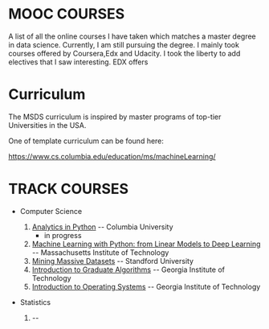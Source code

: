 # MOOC COURSES

A list of all the online courses I have taken which matches a master degree in data science. 
Currently, I am still pursuing the degree. I mainly took courses offered by Coursera,Edx and Udacity. I took the liberty to add electives that I saw interesting. 
EDX offers 

# Curriculum

The MSDS curriculum is inspired by master programs of top-tier Universities in the USA.  

One of template curriculum can be found here:

https://www.cs.columbia.edu/education/ms/machineLearning/





# TRACK COURSES


- Computer Science                           
   1. [Analytics in Python](https://www.edx.org/course/analytics-in-python) -- Columbia University <br/> 
      - in progress
   3. [Machine Learning with Python: from Linear Models to Deep Learning](https://www.edx.org/course/machine-learning-with-python-from-linear-models-to) --  Massachusetts Institute of Technology
   4. [Mining Massive Datasets](https://www.edx.org/course/mining-massive-datasets) -- Standford University
   5. [Introduction to Graduate Algorithms](https://www.udacity.com/course/introduction-to-graduate-algorithms--ud401https://www.udacity.com/course/introduction-to-graduate-algorithms--ud401) -- Georgia Institute of Technology
   6. [Introduction to Operating Systems](https://www.udacity.com/course/introduction-to-operating-systems--ud923) --  Georgia Institute of Technology

- Statistics
  1.  []() --
